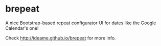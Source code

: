 brepeat
=======

A nice Bootstrap-based repeat configurator UI for dates like the Google Calendar's one!


Check http://ideame.github.io/brepeat for more info.
